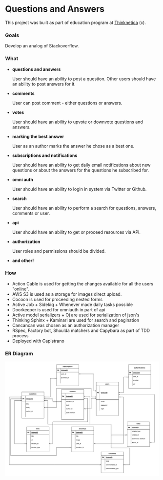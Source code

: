 # Questions and Answers

This project was built as part of education program at [Thinknetica](https://thinknetica.com/) (c).

### Goals
Develop an analog of Stackoverflow.

### What
- **questions and answers**

    User should have an ability to post a question. 
    Other users should have an ability to post answers for it.
    
- **comments**

    User can post comment - either questions or answers.
    
- **votes**

    User should have an ability to upvote or downvote questions and answers.

- **marking the best answer**

    User as an author marks the answer he chose as a best one.

- **subscriptions and notifications**

    User should have an ability to get daily email notifications about new questions or about the answers for the questions he subscribed for.
 
- **omni auth**

    User should have an ability to login in system via Twitter or Github.

- **search**
    
    User should have an ability to perform a search for questions, answers, comments or user.
    
- **api**

    User should have an ability to get or proceed resources via API.

- **authorization**
    
    User roles and permissions should be divided.

- **and other!**

### How
 - Action Cable is used for getting the changes available for all the users "online".
 - AWS S3 is used as a storage for images direct upload.
 - Cocoon is used for proceeding nested forms
 - Active Job + Sidekiq + Whenever made daily tasks possible
 - Doorkeeper is used for omniauth in part of api
 - Active model serializers + Oj are used for serialization of json's
 - Thinking Sphinx + Kaminari are used for search and pagination
 - Cancancan was chosen as an authorization manager
 - RSpec, Factory bot, Shoulda matchers and Capybara as part of TDD process
 - Deployed with Capistrano

### ER Diagram
![alt text](https://github.com/peresvetjke/stackoverflow/blob/main/stackoverflow%20v1.2.drawio.png?raw=true)
